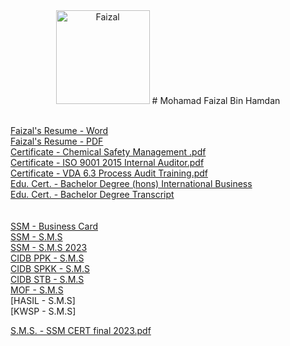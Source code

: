 <center>
<img src="https://user-images.githubusercontent.com/53597565/97986061-1971ce00-1e14-11eb-8c7a-3ffa3b467cc4.jpeg" alt="Faizal" width="150" height="auto">
# Mohamad Faizal Bin Hamdan
</center>

<br />[Faizal's Resume - Word](https://github.com/payjalje/resume/files/5481207/Faizal.s.Resume.docx)
<br />[Faizal's Resume - PDF](https://github.com/payjalje/resume/files/6506735/Faizal.s.Resume.pdf)
<br />[Certificate - Chemical Safety Management .pdf](https://github.com/payjalje/resume/files/5480916/Certificate.-.Chemical.Safety.Management.pdf)
<br />[Certificate - ISO 9001 2015 Internal Auditor.pdf](https://github.com/payjalje/resume/files/5480917/Certificate.-.ISO.9001.2015.Internal.Auditor.pdf)
<br />[Certificate - VDA 6.3 Process Audit Training.pdf](https://github.com/payjalje/resume/files/5480919/Certificate.-.VDA.6.3.Process.Audit.Training.pdf)
<br />[Edu. Cert. - Bachelor Degree (hons) International Business](https://github.com/payjalje/resume/files/5480920/EDU.CERT.-.DEGREE.BBA.pdf)
<br />[Edu. Cert. - Bachelor Degree Transcript](https://github.com/payjalje/resume/files/5480921/EDU.CERT.-.DEGREE.TRANSCRIPT.BBA.pdf)
<br />
<br />
<br />[SSM - Business Card](https://user-images.githubusercontent.com/53597565/118774706-b24fce80-b8b8-11eb-84d1-2c2fb025a849.PNG)
<br />[SSM - S.M.S](https://github.com/payjalje/resume/files/6506750/S.M.S.-.SSM.CERT.final.pdf)
<br />[SSM - S.M.S 2023](https://github.com/payjalje/resume/files/10773431/S.M.S.-.SSM.CERT.final.2023.pdf)
<br />[CIDB PPK - S.M.S](https://github.com/payjalje/resume/files/6506757/S.M.S.-.CIDB.PPK.final.pdf)
<br />[CIDB SPKK - S.M.S](https://github.com/payjalje/resume/files/6506758/S.M.S.-.CIDB.SPKK.final.pdf)
<br />[CIDB STB - S.M.S](https://github.com/payjalje/resume/files/6506759/S.M.S.-.CIDB.STB.final.pdf)
<br />[MOF - S.M.S](https://github.com/payjalje/resume/files/6506779/S.M.S.-.MOF.CERT.final.pdf)
<br />[HASIL - S.M.S]
<br />[KWSP - S.M.S]



[S.M.S. - SSM CERT final 2023.pdf](https://github.com/payjalje/resume/files/10773431/S.M.S.-.SSM.CERT.final.2023.pdf)
